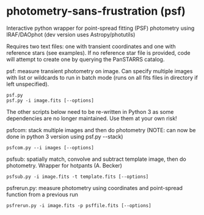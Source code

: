 # photometry-sans-frustration (psf)

Interactive python wrapper for point-spread fitting (PSF) photometry using IRAF/DAOphot (dev version uses Astropy/photutils)

Requires two text files: one with transient coordinates and one with reference stars (see examples). If no reference star file is provided, code will attempt to create one by querying the PanSTARRS catalog.

psf:
measure transient photometry on image. Can specify multiple images with list or wildcards to run in batch mode (runs on all fits files in directory if left unspecified).

    psf.py
    psf.py -i image.fits [--options]

The other scripts below need to be re-written in Python 3 as some dependencies are no longer maintained. Use them at your own risk!

psfcom:
stack multiple images and then do photometry (NOTE: can now be done in python 3 version using psf.py --stack)

    psfcom.py --i images [--options]

psfsub:
spatially match, convolve and subtract template image, then do photometry. Wrapper for hotpants (A. Becker)

    psfsub.py -i image.fits -t template.fits [--options]

psfrerun.py:
measure photometry using coordinates and point-spread function from a previous run

    psfrerun.py -i image.fits -p psffile.fits [--options]
